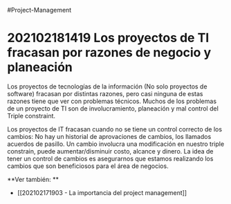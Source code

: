 #Project-Management 
# 202102181419 Los proyectos de TI fracasan por razones de negocio y planeación

Los proyectos de tecnologías de la información (No solo proyectos de software) fracasan por distintas razones, pero casi ninguna de estas razones tiene que ver con problemas técnicos. Muchos de los problemas de un proyecto de TI son de involucramiento, planeación y mal control del Triple constraint.

Los proyectos de IT fracasan cuando no se tiene un control correcto de los cambios: No hay un historial de aprovaciones de cambios, los llamados acuerdos de pasillo. Un cambio involucra una modificación en nuestro triple constrain, puede aumentar/disminuir costo, alcance y dinero. La idea de tener un control de cambios es asegurarnos que estamos realizando los cambios que son beneficiosos para el área de negocios.

**Ver también: **
- [[202102171903 - La importancia del project management]]
